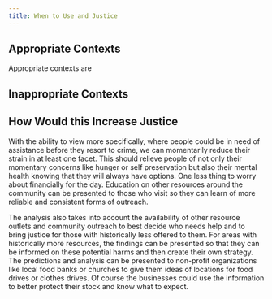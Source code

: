 ```yaml
---
title: When to Use and Justice
---
```

## Appropriate Contexts

Appropriate contexts are

## Inappropriate Contexts



## How Would this Increase Justice

With the ability to view more specifically, where people could be in need of assistance before they resort to crime, we can momentarily reduce their strain in at least one facet. This should relieve people of not only their momentary concerns like hunger or self preservation but also their mental health knowing that they will always have options. One less thing to worry about financially for the day. Education on other resources around the community can be presented to those who visit so they can learn of more reliable and consistent forms of outreach. 

The analysis also takes into account the availability of other resource outlets and community outreach to best decide who needs help and to bring justice for those with historically less offered to them. For areas with historically more resources, the findings can be presented so that they can be informed on these potential harms and then create their own strategy. The predictions and analysis can be presented to non-profit organizations like local food banks or churches to give them ideas of locations for food drives or clothes drives. Of course the businesses could use the information to better protect their stock and know what to expect. 
